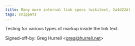 ```yaml
---
title: Many more internal link specs (wikitext, 2a4d22d)
tags: snippets
---
```


Testing for various types of markup inside the link text.

Signed-off-by: Greg Hurrell &lt;greg@hurrell.net&gt;
